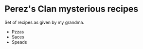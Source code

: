 # Perez's Clan mysterious recipes

Set of recipes as given by my grandma.

* Pzzas 
* Saces 
* Speads